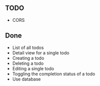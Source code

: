 ## TODO
- CORS

## Done
- List of all todos
- Detail view for a single todo
- Creating a todo
- Deleting a todo
- Editing a single todo
- Toggling the completion status of a todo
- Use database
